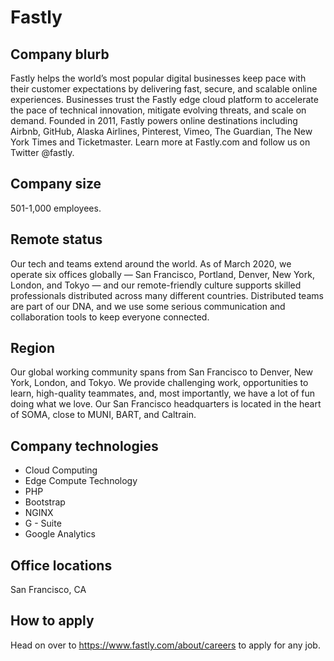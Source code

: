 # Fastly

## Company blurb
Fastly helps the world’s most popular digital businesses keep pace with their customer expectations by delivering fast, secure, and scalable online experiences. Businesses trust the Fastly edge cloud platform to accelerate the pace of technical innovation, mitigate evolving threats, and scale on demand. Founded in 2011, Fastly powers online destinations including Airbnb, GitHub, Alaska Airlines, Pinterest, Vimeo, The Guardian, The New York Times and Ticketmaster. Learn more at Fastly.com and follow us on Twitter @fastly.

## Company size
501-1,000 employees.

## Remote status
Our tech and teams extend around the world. As of March 2020, we operate six offices globally — San Francisco, Portland, Denver,  New York, London, and Tokyo — and our remote-friendly culture supports skilled professionals distributed across many different countries. Distributed teams are part of our DNA, and we use some serious communication and collaboration tools to keep everyone connected.

## Region
Our global working community spans from San Francisco to Denver, New York, London, and Tokyo. We provide challenging work, opportunities to learn, high-quality teammates, and, most importantly, we have a lot of fun doing what we love. Our San Francisco headquarters is located in the heart of SOMA, close to MUNI, BART, and Caltrain.


## Company technologies
* Cloud Computing
* Edge Compute Technology
* PHP
* Bootstrap
* NGINX
* G - Suite
* Google Analytics

## Office locations
San Francisco, CA

## How to apply
Head on over to https://www.fastly.com/about/careers to apply for any job.

